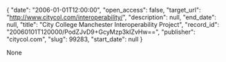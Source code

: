 {
  "date": "2006-01-01T12:00:00", 
  "open_access": false, 
  "target_url": "http://www.citycol.com/interoperability/", 
  "description": null, 
  "end_date": null, 
  "title": "City College Manchester Interoperability Project", 
  "record_id": "20060101T120000/PodZJvD9+GcyMzp3kIZvHw==", 
  "publisher": "citycol.com", 
  "slug": 99283, 
  "start_date": null
}

None